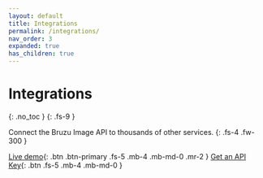 ```yaml
---
layout: default
title: Integrations
permalink: /integrations/
nav_order: 3
expanded: true
has_children: true
---
```

# Integrations
{: .no_toc }
{: .fs-9 }

Connect the Bruzu Image API to thousands of other services.
{: .fs-4 .fw-300 }

[Live demo](https://bruzu.com/){: .btn .btn-primary .fs-5 .mb-4 .mb-md-0 .mr-2 }
[Get an API Key](https://bruzu.com/){: .btn .fs-5 .mb-4 .mb-md-0 }
